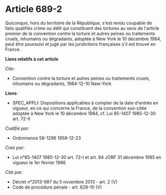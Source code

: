 # Article 689-2

Quiconque, hors du territoire de la République, s'est rendu coupable de faits qualifiés crime ou délit qui constituent des
tortures au sens de l'article premier de la convention contre la torture et autres peines ou traitements cruels, inhumains ou
dégradants, adoptée à New York le 10 décembre 1984, peut être poursuivi et jugé par les juridictions françaises s'il est
trouvé en France.

**Liens relatifs à cet article**

_Cite_:

  - Convention contre la torture et autres peines ou traitements cruels, inhumains ou dégradants, 1984-12-10 New-York

**Liens**:

  - SPEC_APPLI: Dispositions applicables à compter de la date d'entrée en vigueur, en ce qui concerne la France, de la convention sus-citée adoptée à New York le 10 décembre 1984, cf. Loi 85-1407 1985-12-30 art. 72-II

_Codifié par_:

  - Ordonnance 58-1296 1958-12-23

_Créé par_:

  - Loi n°85-1407 1985-12-30 art. 72-I et art. 94 JORF 31 décembre 1985 en vigueur le 1er février 1986

_Cité par_:

  - Décret n°2013-987 du 5 novembre 2013 - art. 2 (V)
  - Code de procédure pénale - art. 628-10 (V)
